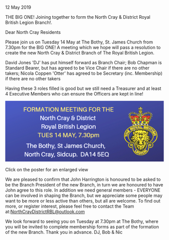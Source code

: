 12 May 2019

THE BIG ONE! Joining together to form the North Cray & District Royal British Legion Branch!.

Dear North Cray Residents

Please join us on Tuesday 14 May at The Bothy, St. James Church from 7.30pm for the BIG ONE! A meeting which we hope will pass a resolution to create the new North Cray & District Branch of The Royal British Legion.

David Jones 'DJ' has put himself forward as Branch Chair; Bob Chapman is Standard Bearer, but has agreed to be Vice Chair if there are no other takers; Nicola Coppen 'Otter' has agreed to be Secretary (inc. Membership) if there are no other takers

Having these 3 roles filled is good but we still need a Treasurer and at least 4 Executive Members who can ensure the Officers are kept in line!

[](http://www.northcrayresidents.org.uk/posters/poster263.pdf)

![Image](images/nm0761_1.png)

Click on the poster for an enlarged view

We are pleased to confirm that John Harrington is honoured to be asked to be the Branch President of the new Branch, in turn we are honoured to have John agree to this role. In addition we need general members - EVERYONE can be involved in shaping the Branch, but we appreciate some people may want to be more or less active than others, but all are welcome. To find out more, or register interest, please feel free to contact the Team at:[NorthCrayDistrictRBL@outlook.com](mailto:NorthCrayDistrictRBL@outlook.com)

We look forward to seeing you on Tuesday at 7.30pm at The Bothy, where you will be invited to complete membership forms as part of the formation of the new Branch. Thank you in advance. DJ, Bob & Nic
